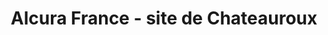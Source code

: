 ---
title: "Alcura France - site de Chateauroux"
url: /deols/alcura-france-site-de-chateauroux/
shop: Sanitätshaus
---